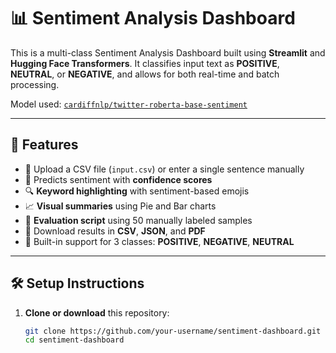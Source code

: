 # 📊 Sentiment Analysis Dashboard

This is a multi-class Sentiment Analysis Dashboard built using **Streamlit** and **Hugging Face Transformers**. It classifies input text as **POSITIVE**, **NEUTRAL**, or **NEGATIVE**, and allows for both real-time and batch processing.

Model used: [`cardiffnlp/twitter-roberta-base-sentiment`](https://huggingface.co/cardiffnlp/twitter-roberta-base-sentiment)

---

## 🚀 Features

- 📂 Upload a CSV file (`input.csv`) or enter a single sentence manually
- 🤖 Predicts sentiment with **confidence scores**
- 🔍 **Keyword highlighting** with sentiment-based emojis
- 📈 **Visual summaries** using Pie and Bar charts
- 🧪 **Evaluation script** using 50 manually labeled samples
- 📁 Download results in **CSV**, **JSON**, and **PDF**
- 🧠 Built-in support for 3 classes: **POSITIVE**, **NEGATIVE**, **NEUTRAL**

---

## 🛠️ Setup Instructions

1. **Clone or download** this repository:
   ```bash
   git clone https://github.com/your-username/sentiment-dashboard.git
   cd sentiment-dashboard
